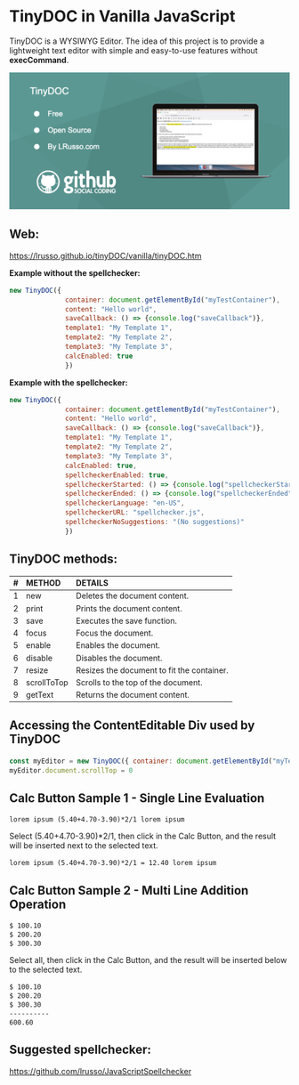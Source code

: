 # TinyDOC in Vanilla JavaScript

TinyDOC is a WYSIWYG Editor. The idea of this project is to provide a lightweight text editor with simple and easy-to-use features without **execCommand**.

![alt screenshot](https://github.com/lrusso/tinyDOC/blob/main/tinyDOC.png)

## Web:

https://lrusso.github.io/tinyDOC/vanilla/tinyDOC.htm

**Example without the spellchecker:**

```javascript
new TinyDOC({
              container: document.getElementById("myTestContainer"), 
              content: "Hello world",
              saveCallback: () => {console.log("saveCallback")},
              template1: "My Template 1",
              template2: "My Template 2",
              template3: "My Template 3",
              calcEnabled: true
              })
```

**Example with the spellchecker:**

```javascript
new TinyDOC({
              container: document.getElementById("myTestContainer"), 
              content: "Hello world",
              saveCallback: () => {console.log("saveCallback")},
              template1: "My Template 1",
              template2: "My Template 2",
              template3: "My Template 3",
              calcEnabled: true,
              spellcheckerEnabled: true,
              spellcheckerStarted: () => {console.log("spellcheckerStarted")},
              spellcheckerEnded: () => {console.log("spellcheckerEnded")},
              spellcheckerLanguage: "en-US",
              spellcheckerURL: "spellchecker.js",
              spellcheckerNoSuggestions: "(No suggestions)"
              })
```

## TinyDOC methods:

| # | METHOD | DETAILS |
| :------------ |:---------------| :----- |
| 1 | new | Deletes the document content. | 
| 2 | print | Prints the document content. |
| 3 | save | Executes the save function. |
| 4 | focus | Focus the document. |
| 5 | enable | Enables the document. |
| 6 | disable | Disables the document. |
| 7 | resize | Resizes the document to fit the container. |
| 8 | scrollToTop | Scrolls to the top of the document. |
| 9 | getText | Returns the document content. |

## Accessing the ContentEditable Div used by TinyDOC

```javascript
const myEditor = new TinyDOC({ container: document.getElementById("myTestContainer") })
myEditor.document.scrollTop = 0
```

## Calc Button Sample 1 - Single Line Evaluation

```
lorem ipsum (5.40+4.70-3.90)*2/1 lorem ipsum
```
Select (5.40+4.70-3.90)*2/1, then click in the Calc Button, and the result will be inserted next to the selected text.

```
lorem ipsum (5.40+4.70-3.90)*2/1 = 12.40 lorem ipsum
```

## Calc Button Sample 2 - Multi Line Addition Operation

```
$ 100.10
$ 200.20
$ 300.30
```

Select all, then click in the Calc Button, and the result will be inserted below to the selected text.

```
$ 100.10
$ 200.20
$ 300.30
----------
600.60
```

## Suggested spellchecker:

https://github.com/lrusso/JavaScriptSpellchecker
